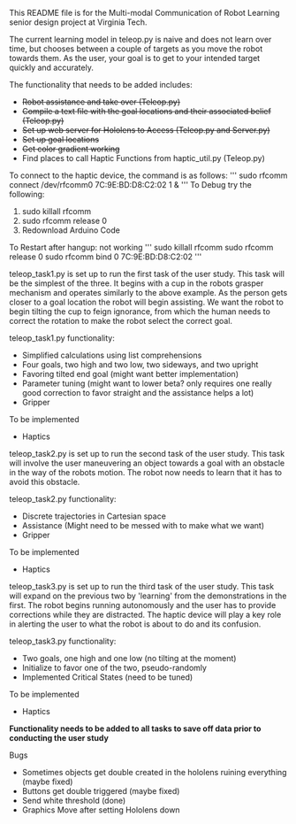 This README file is for the Multi-modal Communication of Robot Learning senior design project at Virginia Tech.

The current learning model in teleop.py is naive and does not learn over time, but chooses between a couple of targets as you move the robot towards them. As the user, your goal is to get to your intended target quickly and accurately.

The functionality that needs to be added includes:
* ~~Robot assistance and take over (Teleop.py)~~
* ~~Compile a text file with the goal locations and their associated belief (Teleop.py)~~
* ~~Set up web server for Hololens to Access (Teleop.py and Server.py)~~
* ~~Set up goal locations~~
* ~~Get color gradient working~~
* Find places to call Haptic Functions from haptic_util.py (Teleop.py)

To connect to the haptic device, the command is as follows:
'''
sudo rfcomm connect /dev/rfcomm0 7C:9E:BD:D8:C2:02 1 &
'''
To Debug try the following:
1. sudo killall rfcomm
2. sudo rfcomm release 0
3. Redownload Arduino Code

To Restart after hangup: not working
'''
sudo killall rfcomm
sudo rfcomm release 0
sudo rfcomm bind 0 7C:9E:BD:D8:C2:02
'''

teleop_task1.py is set up to run the first task of the user study. This task will be the simplest of the three. It begins with a cup in the robots grasper mechanism and operates similarly to the above example. As the person gets closer to a goal location the robot will begin assisting. We want the robot to begin tilting the cup to feign ignorance, from which the human needs to correct the rotation to make the robot select the correct goal.

teleop_task1.py functionality:
* Simplified calculations using list comprehensions
* Four goals, two high and two low, two sideways, and two upright
* Favoring tilted end goal (might want better implementation)
* Parameter tuning (might want to lower beta? only requires one really good correction to favor straight and the assistance helps a lot)
* Gripper

To be implemented
* Haptics

teleop_task2.py is set up to run the second task of the user study. This task will involve the user maneuvering an object towards a goal with an obstacle in the way of the robots motion. The robot now needs to learn that it has to avoid this obstacle.

teleop_task2.py functionality:
* Discrete trajectories in Cartesian space
* Assistance (Might need to be messed with to make what we want)
* Gripper

To be implemented
* Haptics

teleop_task3.py is set up to run the third task of the user study. This task will expand on the previous two by 'learning' from the demonstrations in the first. The robot begins running autonomously and the user has to provide corrections while they are distracted. The haptic device will play a key role in alerting the user to what the robot is about to do and its confusion.

teleop_task3.py functionality:
* Two goals, one high and one low (no tilting at the moment)
* Initialize to favor one of the two, pseudo-randomly
* Implemented Critical States (need to be tuned)

To be implemented
* Haptics

**Functionality needs to be added to all tasks to save off data prior to conducting the user study**

Bugs
* Sometimes objects get double created in the hololens ruining everything (maybe fixed)
* Buttons get double triggered (maybe fixed)
* Send white threshold (done)
* Graphics Move after setting Hololens down
